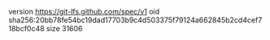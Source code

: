 version https://git-lfs.github.com/spec/v1
oid sha256:20bb78fe54bc19dad17703b9c4d503375f79124a662845b2cd4cef718bcf0c48
size 31606
